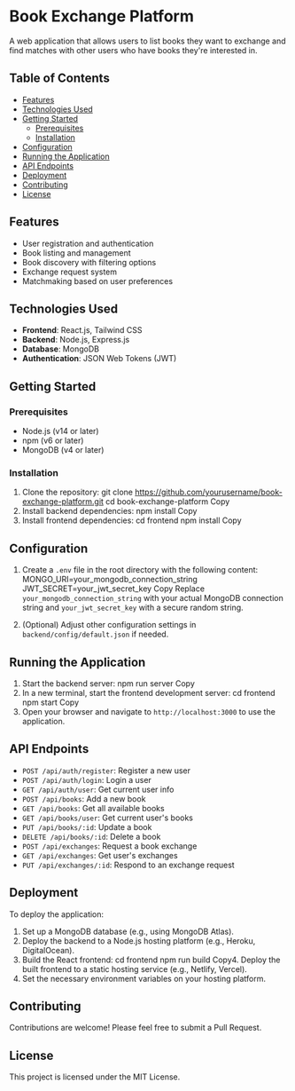 # Book Exchange Platform

A web application that allows users to list books they want to exchange and find matches with other users who have books they're interested in.

## Table of Contents

- [Features](#features)
- [Technologies Used](#technologies-used)
- [Getting Started](#getting-started)
  - [Prerequisites](#prerequisites)
  - [Installation](#installation)
- [Configuration](#configuration)
- [Running the Application](#running-the-application)
- [API Endpoints](#api-endpoints)
- [Deployment](#deployment)
- [Contributing](#contributing)
- [License](#license)

## Features

- User registration and authentication
- Book listing and management
- Book discovery with filtering options
- Exchange request system
- Matchmaking based on user preferences

## Technologies Used

- **Frontend**: React.js, Tailwind CSS
- **Backend**: Node.js, Express.js
- **Database**: MongoDB
- **Authentication**: JSON Web Tokens (JWT)

## Getting Started

### Prerequisites

- Node.js (v14 or later)
- npm (v6 or later)
- MongoDB (v4 or later)

### Installation

1. Clone the repository:
git clone https://github.com/yourusername/book-exchange-platform.git
cd book-exchange-platform
Copy
2. Install backend dependencies:
npm install
Copy
3. Install frontend dependencies:
cd frontend
npm install
Copy
## Configuration

1. Create a `.env` file in the root directory with the following content:
MONGO_URI=your_mongodb_connection_string
JWT_SECRET=your_jwt_secret_key
Copy
Replace `your_mongodb_connection_string` with your actual MongoDB connection string and `your_jwt_secret_key` with a secure random string.

2. (Optional) Adjust other configuration settings in `backend/config/default.json` if needed.

## Running the Application

1. Start the backend server:
npm run server
Copy
2. In a new terminal, start the frontend development server:
cd frontend
npm start
Copy
3. Open your browser and navigate to `http://localhost:3000` to use the application.

## API Endpoints

- `POST /api/auth/register`: Register a new user
- `POST /api/auth/login`: Login a user
- `GET /api/auth/user`: Get current user info
- `POST /api/books`: Add a new book
- `GET /api/books`: Get all available books
- `GET /api/books/user`: Get current user's books
- `PUT /api/books/:id`: Update a book
- `DELETE /api/books/:id`: Delete a book
- `POST /api/exchanges`: Request a book exchange
- `GET /api/exchanges`: Get user's exchanges
- `PUT /api/exchanges/:id`: Respond to an exchange request

## Deployment

To deploy the application:

1. Set up a MongoDB database (e.g., using MongoDB Atlas).
2. Deploy the backend to a Node.js hosting platform (e.g., Heroku, DigitalOcean).
3. Build the React frontend:
cd frontend
npm run build
Copy4. Deploy the built frontend to a static hosting service (e.g., Netlify, Vercel).
5. Set the necessary environment variables on your hosting platform.

## Contributing

Contributions are welcome! Please feel free to submit a Pull Request.

## License

This project is licensed under the MIT License.